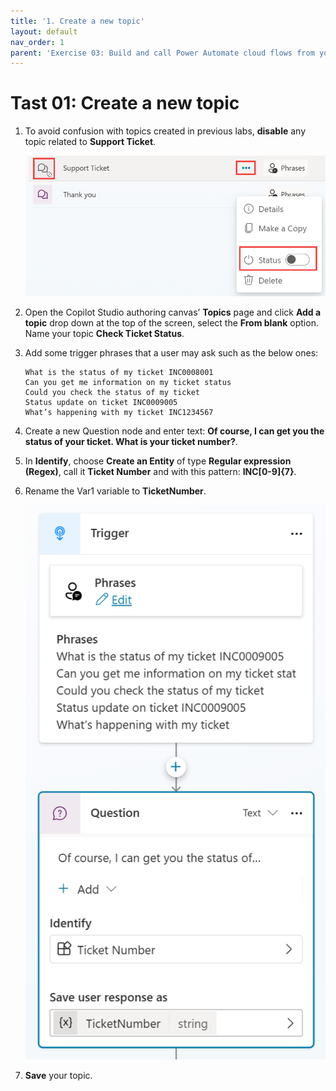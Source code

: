 ```yaml
---
title: '1. Create a new topic'
layout: default
nav_order: 1
parent: 'Exercise 03: Build and call Power Automate cloud flows from your copilot'
---
```


# Tast 01: Create a new topic

1.	To avoid confusion with topics created in previous labs, **disable** any topic related to **Support Ticket**.

 	![A screenshot of a computer Description automatically generated](../../media/e3c5c6bbdd0ecafe94732921901803a3.png)

1.	Open the Copilot Studio authoring canvas’ **Topics** page and click **Add a topic** drop down at the top of the screen, select the **From blank** option. Name your topic **Check Ticket Status**.

1.	Add some trigger phrases that a user may ask such as the below ones:

	```
	What is the status of my ticket INC0008001
	Can you get me information on my ticket status
	Could you check the status of my ticket
	Status update on ticket INC0009005
	What’s happening with my ticket INC1234567
	```


1.	Create a new Question node and enter text: **Of course, I can get you the status of your ticket. What is your ticket number?**.

1.	In **Identify**, choose **Create an Entity** of type **Regular expression (Regex)**, call it **Ticket Number** and with this pattern: **INC[0-9]{7}**.

1.	Rename the Var1 variable to **TicketNumber**.

 	![A screenshot of a chat Description automatically generated](../../media/770d5557bf33ab0ac0839e683ecad3de.png)

1.	**Save** your topic.
